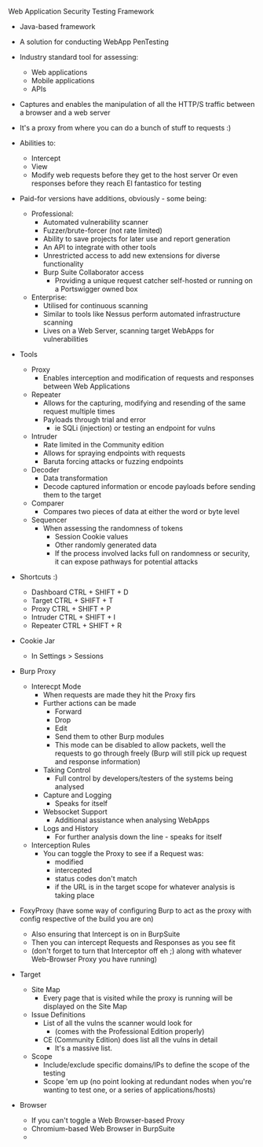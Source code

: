 Web Application Security Testing Framework

- Java-based framework
- A solution for conducting WebApp PenTesting
- Industry standard tool for assessing:
	- Web applications
	- Mobile applications
	- APIs
- Captures and enables the manipulation of all the HTTP/S traffic between a browser and a web server
- It's a proxy from where you can do a bunch of stuff to requests :) 
- Abilities to:
	- Intercept
	- View
	- Modify
			web requests before they get to the host server
			Or even responses before they reach
			El fantastico for testing
- Paid-for versions have additions, obviously - some being:
	- Professional:
		- Automated vulnerability scanner
		- Fuzzer/brute-forcer (not rate limited)
		- Ability to save projects for later use and report generation
		- An API to integrate with other tools
		- Unrestricted access to add new extensions for diverse functionality
		- Burp Suite Collaborator access
			- Providing a unique request catcher self-hosted or running on a Portswigger owned box
	- Enterprise:
		- Utilised for continuous scanning
		- Similar to tools like Nessus perform automated infrastructure scanning
		- Lives on a Web Server, scanning target WebApps for vulnerabilities
- Tools
	- Proxy
		- Enables interception and modification of requests and responses between Web Applications
	- Repeater
		- Allows for the capturing, modifying and resending of the same request multiple times
		- Payloads through trial and error
			- ie SQLi (injection) or testing an endpoint for vulns
	- Intruder
		- Rate limited in the Community edition
		- Allows for spraying endpoints with requests
		- Baruta forcing attacks or fuzzing endpoints
	- Decoder
		- Data transformation
		- Decode captured information or encode payloads before sending them to the target
	- Comparer
		- Compares two pieces of data at either the word or byte level
	- Sequencer
		- When assessing the randomness of tokens
			- Session Cookie values
			- Other randomly generated data
			- If the process involved lacks full on randomness or security, it can expose pathways for potential attacks
- Shortcuts :) 
	- Dashboard
		CTRL + SHIFT + D
	- Target
		CTRL + SHIFT + T
	- Proxy
		CTRL + SHIFT + P
	- Intruder
		CTRL + SHIFT + I
	- Repeater
		CTRL + SHIFT + R

- Cookie Jar
	- In Settings > Sessions

- Burp Proxy
	- Interecpt Mode
		- When requests are made they hit the Proxy firs
		- Further actions can be made
			- Forward
			- Drop
			- Edit
			- Send them to other Burp modules
			- This mode can be disabled to allow packets, well the requests to go through freely (Burp will still pick up request and response information)
		- Taking Control
			- Full control by developers/testers of the systems being analysed
		- Capture and Logging
			- Speaks for itself
		- Websocket Support
			- Additional assistance when analysing WebApps
		- Logs and History
			- For further analysis down the line - speaks for itself
	- Interception Rules
		- You can toggle the Proxy to see if a Request was:
			- modified
			- intercepted
			- status codes don't match
			- if the URL is in the target scope for whatever analysis is taking place

- FoxyProxy (have some way of configuring Burp to act as the proxy with config respective of the build you are on)
	- Also ensuring that Intercept is on in BurpSuite
	- Then you can intercept Requests and Responses as you see fit
	- (don't forget to turn that Interceptor off eh ;)  along with whatever Web-Browser Proxy you have running)

- Target
	- Site Map
		- Every page that is visited while the proxy is running will be displayed on the Site Map
	- Issue Definitions
		- List of all the vulns the scanner would look for
			- (comes with the Professional Edition properly)
		- CE (Community Edition) does list all the vulns in detail
			- It's a massive list.
	- Scope
		- Include/exclude specific domains/IPs to define the scope of the testing
		- Scope 'em up (no point looking at redundant nodes when you're wanting to test one, or a series of applications/hosts)

- Browser
	- If you can't toggle a Web Browser-based Proxy
	- Chromium-based Web Browser in BurpSuite
	- 